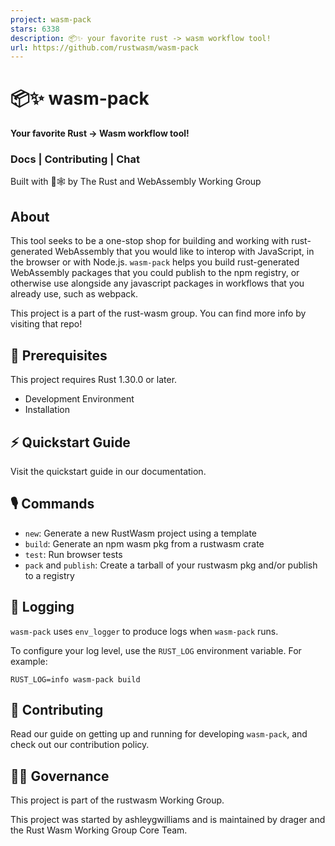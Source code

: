```yaml
---
project: wasm-pack
stars: 6338
description: 📦✨ your favorite rust -> wasm workflow tool!
url: https://github.com/rustwasm/wasm-pack
---
```


📦✨ wasm-pack
=============

**Your favorite Rust → Wasm workflow tool!**

### Docs | Contributing | Chat

Built with 🦀🕸 by The Rust and WebAssembly Working Group

About
-----

This tool seeks to be a one-stop shop for building and working with rust- generated WebAssembly that you would like to interop with JavaScript, in the browser or with Node.js. `wasm-pack` helps you build rust-generated WebAssembly packages that you could publish to the npm registry, or otherwise use alongside any javascript packages in workflows that you already use, such as webpack.

This project is a part of the rust-wasm group. You can find more info by visiting that repo!

🔮 Prerequisites
----------------

This project requires Rust 1.30.0 or later.

-   Development Environment
-   Installation

⚡ Quickstart Guide
------------------

Visit the quickstart guide in our documentation.

🎙️ Commands
------------

-   `new`: Generate a new RustWasm project using a template
-   `build`: Generate an npm wasm pkg from a rustwasm crate
-   `test`: Run browser tests
-   `pack` and `publish`: Create a tarball of your rustwasm pkg and/or publish to a registry

📝 Logging
----------

`wasm-pack` uses `env_logger` to produce logs when `wasm-pack` runs.

To configure your log level, use the `RUST_LOG` environment variable. For example:

```
RUST_LOG=info wasm-pack build
```

👯 Contributing
---------------

Read our guide on getting up and running for developing `wasm-pack`, and check out our contribution policy.

🤹‍♀️ Governance
----------------

This project is part of the rustwasm Working Group.

This project was started by ashleygwilliams and is maintained by drager and the Rust Wasm Working Group Core Team.
